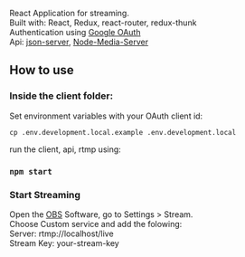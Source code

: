 React Application for streaming. <br />
Built with: 
React, Redux, react-router, redux-thunk<br />
Authentication using [Google OAuth](https://developers.google.com/identity/protocols/oauth2)<br/>
Api:
[json-server](https://github.com/typicode/json-server),
[Node-Media-Server](https://github.com/illuspas/Node-Media-Server)

## How to use

### Inside the client folder:<br/>
Set environment variables with your OAuth client id:
```
cp .env.development.local.example .env.development.local
```
 run the client, api, rtmp using:
 ### `npm start`

### Start Streaming
Open the [OBS](https://obsproject.com/) Software, go to Settings > Stream.<br />
Choose Custom service and add the folowing:<br />
Server: rtmp://localhost/live<br />
Stream Key: your-stream-key<br />
